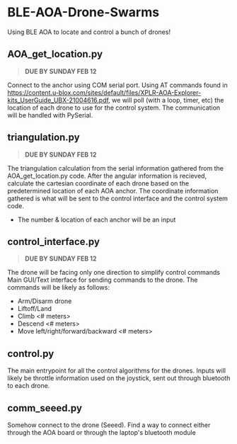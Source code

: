 # BLE-AOA-Drone-Swarms
Using BLE AOA to locate and control a bunch of drones!

## AOA_get_location.py
> **DUE BY SUNDAY FEB 12**

Connect to the anchor using COM serial port.
Using AT commands found in https://content.u-blox.com/sites/default/files/XPLR-AOA-Explorer-kits_UserGuide_UBX-21004616.pdf, we will poll (with a loop, timer, etc) the location of each drone to use for the control system.
The communication will be handled with PySerial.

## triangulation.py
> **DUE BY SUNDAY FEB 12**

The triangulation calculation from the serial information gathered from the AOA_get_location.py code. 
After the angular information is recieved, calculate the cartesian coordinate of each drone based on the predetermined location of each AOA anchor. 
The coordinate information gathered is what will be sent to the control interface and the control system code.
* The number & location of each anchor will be an input



## control_interface.py
> **DUE BY SUNDAY FEB 12**

The drone will be facing only one direction to simplify control commands
Main GUI/Text interface for sending commands to the drone. The commands will be likely as follows:
* Arm/Disarm drone
* Liftoff/Land
* Climb <# meters>
* Descend <# meters>
* Move left/right/forward/backward <# meters>


## control.py
The main entrypoint for all the control algorithms for the drones.
Inputs will likely be throttle information used on the joystick, sent out through bluetooth to each drone.

## comm_seeed.py
Somehow connect to the drone (Seeed). Find a way to connect either through the AOA board or through the laptop's bluetooth module